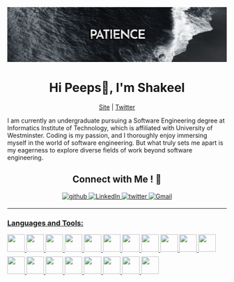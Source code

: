 <img src="/media/patience.jpg">
<h1 align="center">Hi Peeps👋, I'm Shakeel</h1>
<p align="center">
<a href="https://websignature.site/">Site</a> | <a href="https://x.com/shakeelvazeer">Twitter</a>
</p>


<p>I am currently an undergraduate pursuing a Software Engineering degree at Informatics Institute of Technology, which is affiliated with University of Westminster.
Coding is my passion, and I thoroughly enjoy immersing myself in the world of software engineering. But what truly sets me apart is my eagerness to explore diverse fields of work beyond software engineering.</p>

<h2 align="center">Connect with Me ! 🤝</h2> 

<p align="center">
<a href="https://https://github.com/shakeelvazeer" target="_blank">
<img src=https://img.shields.io/badge/github-%2324292e.svg?&style=for-the-badge&logo=github&logoColor=white alt=github style="margin-bottom: 5px;" />
</a>
<a href="https://www.linkedin.com/in/shakeel-vazeer" target="_blank">
<img alt="LinkedIn" src="https://img.shields.io/badge/linkedin%20-%230077B5.svg?&style=for-the-badge&logo=linkedin&logoColor=white"/>
</a>
<a href="https://x.com/shakeelvazeer" target="_blank">
<img src=https://img.shields.io/badge/twitter-%2300acee.svg?&style=for-the-badge&logo=twitter&logoColor=white alt=twitter style="margin-bottom: 5px;" />
</a>
<a href="mailto:m.v.m.shakeel@gmail.com">
<img alt="Gmail" src="https://img.shields.io/badge/Gmail-D14836?style=for-the-badge&logo=gmail&logoColor=white" />
</p> 

----

<h3 align="left">Languages and Tools:</h3>
<p align="left">
  <a href="#">
    <img src="https://cdn.jsdelivr.net/gh/devicons/devicon/icons/html5/html5-original.svg" height="40" width="40" />
  </a>
  <a href="#">
    <img src="https://cdn.jsdelivr.net/gh/devicons/devicon/icons/css3/css3-original.svg" height="40" width="40" />
  </a>
  <a href="#">
    <img src="https://cdn.jsdelivr.net/gh/devicons/devicon/icons/javascript/javascript-original.svg" height="40" width="40" />
  </a>
    <a href="#">
    <img src="https://cdn.jsdelivr.net/gh/devicons/devicon/icons/react/react-original.svg" height="40" width="40" />
  </a>
    <a href="#">
    <img src="https://cdn.jsdelivr.net/gh/devicons/devicon/icons/nodejs/nodejs-original.svg" height="40" width="40"/>
  </a>
  <a href="#">
    <img src="https://cdn.jsdelivr.net/gh/devicons/devicon/icons/git/git-original.svg" height="40" width="40" />
  </a>
      <a href="#">
    <img src="https://cdn.jsdelivr.net/gh/devicons/devicon/icons/github/github-original.svg" height="40" width="40"/>
  </a>
  <a href="#">
    <img src="https://cdn.jsdelivr.net/gh/devicons/devicon/icons/kotlin/kotlin-original.svg" height="40" width="40" />
  </a>
  <a href="#">
    <img src="https://cdn.jsdelivr.net/gh/devicons/devicon/icons/python/python-original.svg" height="40" width="40" />
  </a>
  <a href="#">
    <img src="https://cdn.jsdelivr.net/gh/devicons/devicon/icons/java/java-original.svg" height="40" width="40" />
  </a>
  <a href="#">
    <img src="https://cdn.jsdelivr.net/gh/devicons/devicon/icons/figma/figma-original.svg" height="40" width="40" />
  </a>
    <a href="#">
    <img src="https://cdn.jsdelivr.net/gh/devicons/devicon/icons/materialui/materialui-original.svg" height="40" width="40"/>
  </a>
      <a href="#">
    <img src="https://cdn.jsdelivr.net/gh/devicons/devicon/icons/mysql/mysql-original.svg" height="40" width="40"/>
  </a>
      <a href="#">
    <img src="https://cdn.jsdelivr.net/gh/devicons/devicon/icons/linux/linux-original.svg" height="40" width="40"/>
  </a>
    <a href="#">
    <img src="https://cdn.jsdelivr.net/gh/devicons/devicon/icons/tensorflow/tensorflow-original.svg" height="40" width="40"/>
  </a>
  <a href="#">
    <img src="https://cdn.jsdelivr.net/gh/devicons/devicon/icons/keras/keras-original.svg" height="40" width="40"/>
  </a>
    <a href="#">
    <img src="https://cdn.jsdelivr.net/gh/devicons/devicon/icons/pytorch/pytorch-original.svg" height="40" width="40"/>
  </a>
    <a href="#">
    <img src="https://cdn.jsdelivr.net/gh/devicons/devicon/icons/kotlin/kotlin-original.svg" height="40" width="40"/>
  </a>
  <a href="#">
    <img src="https://cdn.jsdelivr.net/gh/devicons/devicon/icons/dart/dart-original.svg" height="40" width="40"/>
  </a>
  <a href="#">
    <i class="devicon-nextjs-original-wordmark" style="font-size:50px;"></i>      
  </a>
</p>

